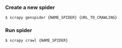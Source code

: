 ### Create a new spider 
```bash
$ scrapy genspider {NAME_SPIDER} {URL_TO_CRAWLING}
```
### Run spider 
```bash
$ scrapy crawl {NAME_SPIDER}
```